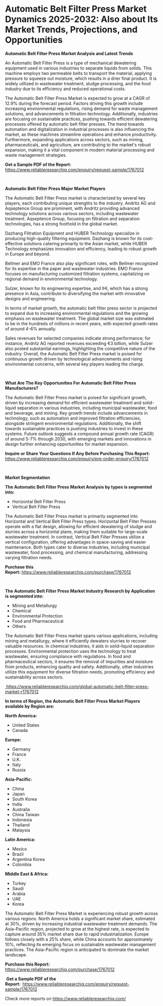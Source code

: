 <p><h1>Automatic Belt Filter Press Market Dynamics 2025-2032: Also about Its Market Trends, Projections, and Opportunities</h1></p><p><strong>Automatic Belt Filter Press Market Analysis and Latest Trends</strong></p>
<p><p>An Automatic Belt Filter Press is a type of mechanical dewatering equipment used in various industries to separate liquids from solids. This machine employs two permeable belts to transport the material, applying pressure to squeeze out moisture, which results in a drier final product. It is widely utilized in wastewater treatment, sludge processing, and the food industry due to its efficiency and reduced operational costs.</p><p>The Automatic Belt Filter Press Market is expected to grow at a CAGR of 12.9% during the forecast period. Factors driving this growth include increasing environmental regulations, rising demand for waste management solutions, and advancements in filtration technology. Additionally, industries are focusing on sustainable practices, pushing towards efficient dewatering processes offered by automatic belt filter presses. The trend towards automation and digitalization in industrial processes is also influencing the market, as these machines streamline operations and enhance productivity. Furthermore, expanding applications across sectors, such as mining, pharmaceuticals, and agriculture, are contributing to the market's robust expansion, making it a vital component in modern material processing and waste management strategies.</p></p>
<p><strong>Get a Sample PDF of the Report:&nbsp;</strong> <a href="https://www.reliableresearchiq.com/enquiry/request-sample/1767012?utm_campaign=3171&utm_medium=2&utm_source=Github&utm_content=ia&utm_term=11042025&utm_id=automatic-belt-filter-press">https://www.reliableresearchiq.com/enquiry/request-sample/1767012</a></p>
<p>&nbsp;</p>
<p><strong>Automatic Belt Filter Press Major Market Players</strong></p>
<p><p>The Automatic Belt Filter Press market is characterized by several key players, each contributing unique strengths to the industry. Andritz AG and Aqseptence Group are prominent, with Andritz providing advanced technology solutions across various sectors, including wastewater treatment. Aqseptence Group, focusing on filtration and separation technologies, has a strong foothold in the global market. </p><p>Dazhang Filtration Equipment and HUBER Technology specialize in producing high-quality filtering equipment. Dazhang is known for its cost-effective solutions catering primarily to the Asian market, while HUBER Technology emphasizes innovation and efficiency, leading to robust growth in Europe and beyond.</p><p>Bellmer and EMO France also play significant roles, with Bellmer recognized for its expertise in the paper and wastewater industries. EMO France focuses on manufacturing customized filtration systems, capitalizing on regional demand in environmental technology.</p><p>Sulzer, known for its engineering expertise, and IHI, which has a strong presence in Asia, contribute to diversifying the market with innovative designs and engineering.</p><p> </p><p>In terms of market growth, the automatic belt filter press sector is projected to expand due to increasing environmental regulations and the growing emphasis on wastewater treatment. The global market size was estimated to be in the hundreds of millions in recent years, with expected growth rates of around 4-6% annually.</p><p>Sales revenues for selected companies indicate strong performance; for instance, Andritz AG reported revenues exceeding €3 billion, while Sulzer also posted substantial earnings, highlighting the competitive nature of the industry. Overall, the Automatic Belt Filter Press market is poised for continuous growth driven by technological advancements and rising environmental concerns, with several key players leading the charge.</p></p>
<p>&nbsp;</p>
<p><strong>What Are The Key Opportunities For Automatic Belt Filter Press Manufacturers?</strong></p>
<p><p>The Automatic Belt Filter Press market is poised for significant growth, driven by increasing demand for efficient wastewater treatment and solid-liquid separation in various industries, including municipal wastewater, food and beverage, and mining. Key growth trends include advancements in technology, such as automation and improved filtration efficiencies, alongside stringent environmental regulations. Additionally, the shift towards sustainable practices is pushing industries to invest in these systems. Future outlook suggests a compound annual growth rate (CAGR) of around 5-7% through 2030, with emerging markets and innovations in design further enhancing opportunities for market expansion.</p></p>
<p><strong>Inquire or Share Your Questions If Any Before Purchasing This Report:</strong> <a href="https://www.reliableresearchiq.com/enquiry/pre-order-enquiry/1767012?utm_campaign=3171&utm_medium=2&utm_source=Github&utm_content=ia&utm_term=11042025&utm_id=automatic-belt-filter-press">https://www.reliableresearchiq.com/enquiry/pre-order-enquiry/1767012</a></p>
<p>&nbsp;</p>
<p><strong>Market Segmentation</strong></p>
<p><strong>The Automatic Belt Filter Press Market Analysis by types is segmented into:</strong></p>
<p><ul><li>Horizontal Belt Filter Press</li><li>Vertical Belt Filter Press</li></ul></p>
<p><p>The Automatic Belt Filter Press market is primarily segmented into Horizontal and Vertical Belt Filter Press types. Horizontal Belt Filter Presses operate with a flat design, allowing for efficient dewatering of sludge and slurries across a horizontal plane, making them suitable for large-scale wastewater treatment. In contrast, Vertical Belt Filter Presses utilize a vertical configuration, offering advantages in space-saving and easier maintenance. Both types cater to diverse industries, including municipal wastewater, food processing, and chemical manufacturing, addressing varying filtration needs.</p></p>
<p><strong>Purchase this Report:&nbsp;</strong><a href="https://www.reliableresearchiq.com/purchase/1767012?utm_campaign=3171&utm_medium=2&utm_source=Github&utm_content=ia&utm_term=11042025&utm_id=automatic-belt-filter-press">https://www.reliableresearchiq.com/purchase/1767012</a></p>
<p>&nbsp;</p>
<p><strong>The Automatic Belt Filter Press Market Industry Research by Application is segmented into:</strong></p>
<p><ul><li>Mining and Metallurgy</li><li>Chemical</li><li>Environmental Protection</li><li>Food and Pharmaceutical</li><li>Others</li></ul></p>
<p><p>The Automatic Belt Filter Press market spans various applications, including mining and metallurgy, where it efficiently dewaters slurries to recover valuable resources. In chemical industries, it aids in solid-liquid separation processes. Environmental protection uses the technology to treat wastewater, ensuring compliance with regulations. In food and pharmaceutical sectors, it ensures the removal of impurities and moisture from products, enhancing quality and safety. Additionally, other industries utilize this equipment for diverse filtration needs, promoting efficiency and sustainability across sectors.</p></p>
<p><a href="https://www.reliableresearchiq.com/global-automatic-belt-filter-press-market-r1767012?utm_campaign=3171&utm_medium=2&utm_source=Github&utm_content=ia&utm_term=11042025&utm_id=automatic-belt-filter-press">&nbsp;https://www.reliableresearchiq.com/global-automatic-belt-filter-press-market-r1767012</a></p>
<p><strong>In terms of Region, the Automatic Belt Filter Press Market Players available by Region are:</strong></p>
<p>
    <p> <strong> North America: </strong>
        <ul>
            <li>United States</li>
            <li>Canada</li>
        </ul>
        </p> 
    <p> <strong> Europe: </strong>
        <ul>
            <li>Germany</li>
            <li>France</li>
            <li>U.K.</li>
            <li>Italy</li>
            <li>Russia</li>
        </ul>
        </p> 
    <p> <strong> Asia-Pacific: </strong>
        <ul>
            <li>China</li>
            <li>Japan</li>
            <li>South Korea</li>
            <li>India</li>
            <li>Australia</li>
            <li>China Taiwan</li>
            <li>Indonesia</li>
            <li>Thailand</li>
            <li>Malaysia</li>
        </ul>
        </p> 
    <p> <strong> Latin America: </strong>
        <ul>
            <li>Mexico</li>
            <li>Brazil</li>
            <li>Argentina Korea</li>
            <li>Colombia</li>
        </ul>
        </p> 
    <p> <strong> Middle East & Africa: </strong>
        <ul>
            <li>Turkey</li>
            <li>Saudi</li>
            <li>Arabia</li>
            <li>UAE</li>
            <li>Korea</li>
        </ul>
    </p>
    </p>
<p><p>The Automatic Belt Filter Press Market is experiencing robust growth across various regions. North America holds a significant market share, estimated at 30%, driven by increasing industrial wastewater treatment demands. The Asia-Pacific region, projected to grow at the highest rate, is expected to capture around 35% market share due to rapid industrialization. Europe follows closely with a 25% share, while China accounts for approximately 10%, reflecting its emerging focus on sustainable wastewater management practices. The Asia-Pacific region is anticipated to dominate the market landscape.</p></p>
<p><strong>Purchase this Report: </strong><a href="https://www.reliableresearchiq.com/purchase/1767012?utm_campaign=3171&utm_medium=2&utm_source=Github&utm_content=ia&utm_term=11042025&utm_id=automatic-belt-filter-press">https://www.reliableresearchiq.com/purchase/1767012</a></p>
<p>&nbsp;<strong>Get a Sample PDF of the Report:&nbsp;&nbsp;</strong><a href="https://www.reliableresearchiq.com/enquiry/request-sample/1767012?utm_campaign=3171&utm_medium=2&utm_source=Github&utm_content=ia&utm_term=11042025&utm_id=automatic-belt-filter-press">https://www.reliableresearchiq.com/enquiry/request-sample/1767012</a></p>
<p><strong></strong></p>
<p>Check more reports on <a href="https://www.reliableresearchiq.com/?utm_campaign=3171&utm_medium=2&utm_source=Github&utm_content=ia&utm_term=11042025&utm_id=automatic-belt-filter-press">https://www.reliableresearchiq.com/</a></p>